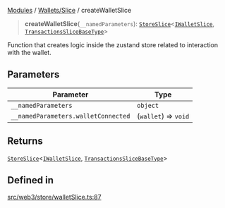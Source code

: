 [Modules](../../../README.md) / [Wallets/Slice](../README.md) / createWalletSlice

> **createWalletSlice**(`__namedParameters`): [`StoreSlice`](../../../GenericTypes/type-aliases/StoreSlice.md)\<[`IWalletSlice`](../type-aliases/IWalletSlice.md), [`TransactionsSliceBaseType`](../../../Transactions/Slice/type-aliases/TransactionsSliceBaseType.md)\>

Function that creates logic inside the zustand store related to interaction with the wallet.

## Parameters

| Parameter | Type |
| ------ | ------ |
| `__namedParameters` | `object` |
| `__namedParameters.walletConnected` | (`wallet`) => `void` |

## Returns

[`StoreSlice`](../../../GenericTypes/type-aliases/StoreSlice.md)\<[`IWalletSlice`](../type-aliases/IWalletSlice.md), [`TransactionsSliceBaseType`](../../../Transactions/Slice/type-aliases/TransactionsSliceBaseType.md)\>

## Defined in

[src/web3/store/walletSlice.ts:87](https://github.com/bgd-labs/fe-shared/blob/09fc11c58abae5aa2af4d8b6d7c2f384460843a4/src/web3/store/walletSlice.ts#L87)
